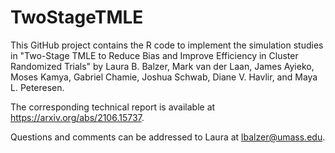 # TwoStageTMLE

This GitHub project contains the R code to implement the simulation studies in "Two-Stage TMLE to Reduce Bias and Improve Efficiency in Cluster Randomized Trials" by Laura B. Balzer, Mark van der Laan, James Ayieko, Moses Kamya, Gabriel Chamie, Joshua Schwab, Diane V. Havlir, and Maya L. Peteresen. 

The corresponding technical report is available at https://arxiv.org/abs/2106.15737. 

Questions and comments can be addressed to Laura at lbalzer@umass.edu. 
